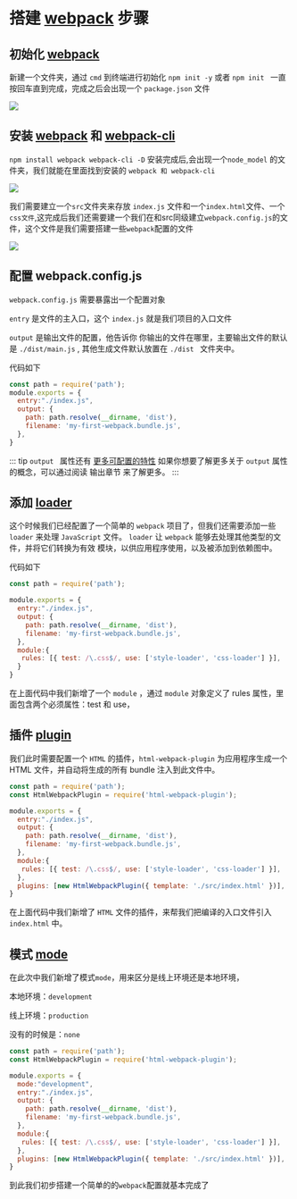 # 搭建 <a class="cursor-pointer" href="https://www.webpackjs.com/concepts/#entry">webpack</a> 步骤

## 初始化 <a class="cursor-pointer" href="https://www.webpackjs.com/concepts/#entry">webpack</a>

新建一个文件夹，通过 `cmd` 到终端进行初始化 `npm init -y` 或者 `npm init ` 一直按回车直到完成，完成之后会出现一个 `package.json` 文件

<img src="/public/image-webpack/01.png" />

## 安装 <a class="cursor-pointer" href="https://www.webpackjs.com/concepts/#entry">webpack</a> 和 <a class="cursor-pointer" href="https://webpack.docschina.org/api/cli/">webpack-cli</a>

`npm install webpack webpack-cli -D` 安装完成后,会出现一个`node_model` 的文件夹，我们就能在里面找到安装的 `webpack 和 webpack-cli`

<img src="/public/image-webpack/02.png" />

我们需要建立一个`src`文件夹来存放 `index.js` 文件和一个`index.html`文件、一个`css文件`,这完成后我们还需要建一个我们在和src同级建立`webpack.config.js`的文件，这个文件是我们需要搭建一些`webpack`配置的文件

<img src="/public/image-webpack/03.png" />

## 配置 webpack.config.js

`webpack.config.js` 需要暴露出一个配置对象

`entry` 是文件的主入口，这个 `index.js` 就是我们项目的入口文件

`output` 是输出文件的配置，他告诉你 你输出的文件在哪里，主要输出文件的默认是 `./dist/main.js` , 其他生成文件默认放置在 `./dist ` 文件夹中。

<span class="font-700">代码如下</span>

```javascript
const path = require('path');
module.exports = {
  entry:"./index.js",
  output: {
    path: path.resolve(__dirname, 'dist'),
    filename: 'my-first-webpack.bundle.js',
  },
}
```

::: tip
`output ` 属性还有 <a class="cursor-pointer" href="https://www.webpackjs.com/configuration/output/">更多可配置的特性</a> 如果你想要了解更多关于 `output` 属性的概念，可以通过阅读 输出章节 来了解更多。
:::

## 添加 <a class="cursor-pointer" href="https://www.webpackjs.com/concepts/loaders/">loader</a>

这个时候我们已经配置了一个简单的 `webpack` 项目了，但我们还需要添加一些 `loader` 来处理 `JavaScript` 文件。
`loader` 让 `webpack` 能够去处理其他类型的文件，并将它们转换为有效 模块，以供应用程序使用，以及被添加到依赖图中。

<span class="font-700">代码如下</span>

```javascript
const path = require('path');

module.exports = {
  entry:"./index.js",
  output: {
    path: path.resolve(__dirname, 'dist'),
    filename: 'my-first-webpack.bundle.js',
  },
  module:{
   rules: [{ test: /\.css$/, use: ['style-loader', 'css-loader'] }],
  }
}
```

在上面代码中我们新增了一个 `module` ，通过 `module` 对象定义了 rules 属性，里面包含两个必须属性：test 和 use，

##  插件 <a class="cursor-pointer" href="https://www.webpackjs.com/concepts/#plugins">plugin</a>

我们此时需要配置一个 `HTML` 的插件，`html-webpack-plugin` 为应用程序生成一个 HTML 文件，并自动将生成的所有 bundle 注入到此文件中。

```javascript
const path = require('path');
const HtmlWebpackPlugin = require('html-webpack-plugin');

module.exports = {
  entry:"./index.js",
  output: {
    path: path.resolve(__dirname, 'dist'),
    filename: 'my-first-webpack.bundle.js',
  },
  module:{
   rules: [{ test: /\.css$/, use: ['style-loader', 'css-loader'] }],
  },
  plugins: [new HtmlWebpackPlugin({ template: './src/index.html' })],
}
```

在上面代码中我们新增了 `HTML`  文件的插件，来帮我们把编译的入口文件引入 `index.html` 中。

## 模式 <a class="cursor-pointer" href="https://www.webpackjs.com/concepts/#mode">mode</a>

在此次中我们新增了模式`mode`，用来区分是线上环境还是本地环境，

本地环境：`development`

线上环境：`production`

没有的时候是：`none`

```javascript
const path = require('path');
const HtmlWebpackPlugin = require('html-webpack-plugin');

module.exports = {
  mode:"development",
  entry:"./index.js",
  output: {
    path: path.resolve(__dirname, 'dist'),
    filename: 'my-first-webpack.bundle.js',
  },
  module:{
   rules: [{ test: /\.css$/, use: ['style-loader', 'css-loader'] }],
  },
  plugins: [new HtmlWebpackPlugin({ template: './src/index.html' })],
}
```

到此我们初步搭建一个简单的的`webpack`配置就基本完成了